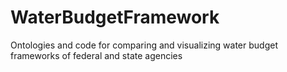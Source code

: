 # WaterBudgetFramework
Ontologies and code for comparing and visualizing water budget frameworks of federal and state agencies
